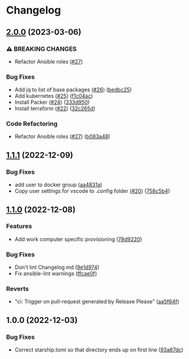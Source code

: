# Changelog

## [2.0.0](https://github.com/cheesemans/ansible/compare/v1.1.1...v2.0.0) (2023-03-06)


### ⚠ BREAKING CHANGES

* Refactor Ansible roles ([#27](https://github.com/cheesemans/ansible/issues/27))

### Bug Fixes

* Add jq to list of base packages ([#26](https://github.com/cheesemans/ansible/issues/26)) ([bedbc25](https://github.com/cheesemans/ansible/commit/bedbc25280991623cf4861493be656dafcdb18ec))
* Add kubernetes ([#25](https://github.com/cheesemans/ansible/issues/25)) ([f1c04ac](https://github.com/cheesemans/ansible/commit/f1c04acd9fbf40ba7dadd6ea61e8e01806859a75))
* Install Packer ([#24](https://github.com/cheesemans/ansible/issues/24)) ([333d950](https://github.com/cheesemans/ansible/commit/333d9509654042fe4b028e23df68e0d95ecde637))
* Install terraform ([#22](https://github.com/cheesemans/ansible/issues/22)) ([32c265d](https://github.com/cheesemans/ansible/commit/32c265d10ba2bca43c9557bcdd0be95465c01260))


### Code Refactoring

* Refactor Ansible roles ([#27](https://github.com/cheesemans/ansible/issues/27)) ([b083a48](https://github.com/cheesemans/ansible/commit/b083a486d9e4997aa23b67f5af8eeb17a9fb3b43))

## [1.1.1](https://github.com/cheesemans/ansible/compare/v1.1.0...v1.1.1) (2022-12-09)


### Bug Fixes

* add user to docker group ([aa4831a](https://github.com/cheesemans/ansible/commit/aa4831afc8a7087959b69b082debb1d042643565))
* Copy user settings for vscode to .config folder ([#20](https://github.com/cheesemans/ansible/issues/20)) ([758c5b4](https://github.com/cheesemans/ansible/commit/758c5b4e30e800afd405a65ccddab16eb14e2653))

## [1.1.0](https://github.com/cheesemans/ansible/compare/v1.0.0...v1.1.0) (2022-12-08)


### Features

* Add work computer specific provisioning ([78d9220](https://github.com/cheesemans/ansible/commit/78d92209442bc8a4e6413511038e50b43a8c8460))


### Bug Fixes

* Don't lint Changelog.md ([9e1d974](https://github.com/cheesemans/ansible/commit/9e1d974728a436f8204aec831b579f087608373c))
* Fix ansible-lint warnings ([ffcae0f](https://github.com/cheesemans/ansible/commit/ffcae0f2023ea128254d036749573bb56c13c79a))


### Reverts

* "ci: Trigger on pull-request generated by Release Please" ([aa5f64f](https://github.com/cheesemans/ansible/commit/aa5f64f5d7abf55a956a8331f34d072290980e99))

## 1.0.0 (2022-12-03)


### Bug Fixes

* Correct starship.toml so that directory ends up on first line ([93a87dc](https://github.com/cheesemans/ansible/commit/93a87dcaa9681ca0cb75e6dee6a4b9d009e4e014))
